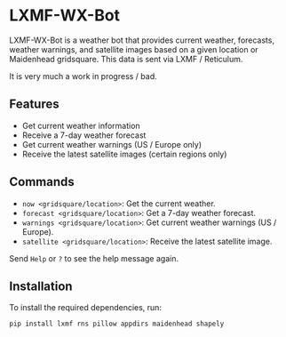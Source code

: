 # LXMF-WX-Bot

LXMF-WX-Bot is a weather bot that provides current weather, forecasts, weather warnings, and satellite images based on a given location or Maidenhead gridsquare. This data is sent via LXMF / Reticulum.

It is very much a work in progress / bad.

## Features

- Get current weather information
- Receive a 7-day weather forecast
- Get current weather warnings (US / Europe only)
- Receive the latest satellite images (certain regions only)

## Commands

- `now <gridsquare/location>`: Get the current weather.
- `forecast <gridsquare/location>`: Get a 7-day weather forecast.
- `warnings <gridsquare/location>`: Get current weather warnings (US / Europe).
- `satellite <gridsquare/location>`: Receive the latest satellite image.

Send `Help` or `?` to see the help message again.

## Installation

To install the required dependencies, run:

```sh
pip install lxmf rns pillow appdirs maidenhead shapely